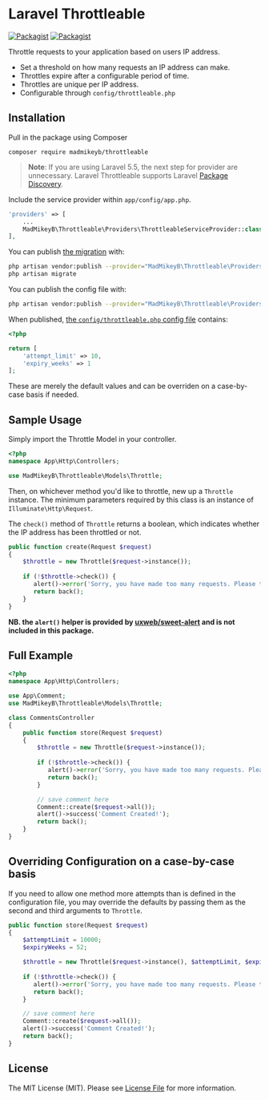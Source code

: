 # Laravel Throttleable

[![Packagist](https://img.shields.io/packagist/v/madmikeyb/throttleable.svg?style=flat-square)](https://packagist.org/packages/madmikeyb/throttleable)
[![Packagist](https://img.shields.io/packagist/l/madmikeyb/throttleable.svg?style=flat-square)]()

Throttle requests to your application based on users IP address.

 - Set a threshold on how many requests an IP address can make.
 - Throttles expire after a configurable period of time.
 - Throttles are unique per IP address.
 - Configurable through `config/throttleable.php`

## Installation

Pull in the package using Composer

    composer require madmikeyb/throttleable

> **Note**: If you are using Laravel 5.5, the next step for provider are unnecessary. Laravel Throttleable supports Laravel [Package Discovery](https://laravel.com/docs/5.5/packages#package-discovery).

Include the service provider within `app/config/app.php`.

```php
'providers' => [
    ...
    MadMikeyB\Throttleable\Providers\ThrottleableServiceProvider::class,
],
```

You can publish [the migration](https://github.com/madmikeyb/throttleable/blob/master/database/migrations/create_throttles_table.php.stub) with:

```bash
php artisan vendor:publish --provider="MadMikeyB\Throttleable\Providers\ThrottleableServiceProvider" --tag="migrations"
php artisan migrate
```

You can publish the config file with:

```bash
php artisan vendor:publish --provider="MadMikeyB\Throttleable\Providers\ThrottleableServiceProvider" --tag="config"
```

When published, [the `config/throttleable.php` config file](https://github.com/madmikeyb/throttleable/blob/master/config/throttleable.php) contains:

```php
<?php

return [
    'attempt_limit' => 10,
    'expiry_weeks' => 1
];
```

These are merely the default values and can be overriden on a case-by-case basis if needed.

## Sample Usage

Simply import the Throttle Model in your controller.

```php
<?php
namespace App\Http\Controllers;

use MadMikeyB\Throttleable\Models\Throttle;
```

Then, on whichever method you'd like to throttle, new up a `Throttle` instance. The minimum parameters required by this class is an instance of `Illuminate\Http\Request`.

The `check()` method of `Throttle` returns a boolean, which indicates whether the IP address has been throttled or not.

```php
public function create(Request $request) 
{
    $throttle = new Throttle($request->instance());
    
    if (!$throttle->check()) {
       alert()->error('Sorry, you have made too many requests. Please try again later.');
       return back();
    }
}
```

**NB. the `alert()` helper is provided by [uxweb/sweet-alert](https://github.com/uxweb/sweet-alert) and is not included in this package.**

## Full Example

```php
<?php
namespace App\Http\Controllers;

use App\Comment;
use MadMikeyB\Throttleable\Models\Throttle;

class CommentsController 
{
    public function store(Request $request) 
    {
        $throttle = new Throttle($request->instance());
        
        if (!$throttle->check()) {
           alert()->error('Sorry, you have made too many requests. Please try again later.');
           return back();
        }

        // save comment here
        Comment::create($request->all());
        alert()->success('Comment Created!');
        return back();
    }
}
```

## Overriding Configuration on a case-by-case basis

If you need to allow one method more attempts than is defined in the configuration file, you may override the defaults by passing them as the second and third arguments to `Throttle`.

```php
public function store(Request $request) 
{
    $attemptLimit = 10000;
    $expiryWeeks = 52;

    $throttle = new Throttle($request->instance(), $attemptLimit, $expiryWeeks);
    
    if (!$throttle->check()) {
       alert()->error('Sorry, you have made too many requests. Please try again later.');
       return back();
    }

    // save comment here
    Comment::create($request->all());
    alert()->success('Comment Created!');
    return back();
}
```

## License

The MIT License (MIT). Please see [License File](LICENSE.md) for more information.

